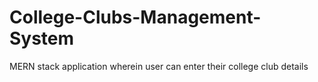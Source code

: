 # College-Clubs-Management-System
MERN stack application wherein user can enter their college club details
